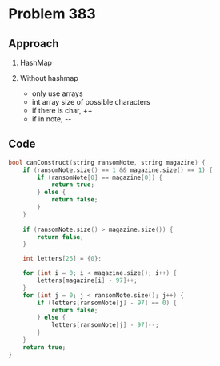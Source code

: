 # Problem 383

## Approach

1. HashMap

2. Without hashmap
    - only use arrays
    - int array size of possible characters
    - if there is char, ++
    - if in note, --

## Code

```cpp
bool canConstruct(string ransomNote, string magazine) {
    if (ransomNote.size() == 1 && magazine.size() == 1) {
        if (ransomNote[0] == magazine[0]) {
            return true;
        } else {
            return false;
        }
    }
    
    if (ransomNote.size() > magazine.size()) {
        return false;
    }

    int letters[26] = {0};

    for (int i = 0; i < magazine.size(); i++) {
        letters[magazine[i] - 97]++;
    }
    for (int j = 0; j < ransomNote.size(); j++) {
        if (letters[ransomNote[j] - 97] == 0) {
            return false;
        } else {
            letters[ransomNote[j] - 97]--;
        }
    }
    return true;
}
```
